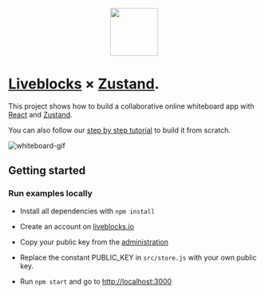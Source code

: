 <p align="center">
  <a href="https://liveblocks.io">
    <img src="https://liveblocks.io/icon-192x192.png" height="96">
  </a>
</p>

# [Liveblocks](https://liveblocks.io) × [Zustand](https://github.com/pmndrs/zustand).

This project shows how to build a collaborative online whiteboard app with [React](https://reactjs.org/) and [Zustand](https://github.com/pmndrs/zustand).

You can also follow our [step by step tutorial](https://liveblocks.io/docs/tutorials/collaborative-online-whiteboard/react-zustand) to build it from scratch.

![whiteboard-gif](https://liveblocks.io/images/docs/tutorials/whiteboard/tutorial-whiteboard.gif)

## Getting started

### Run examples locally

- Install all dependencies with `npm install`

- Create an account on [liveblocks.io](https://liveblocks.io/dashboard)

- Copy your public key from the [administration](https://liveblocks.io/dashboard/apikeys)

- Replace the constant PUBLIC_KEY in `src/store.js` with your own public key.

- Run `npm start` and go to [http://localhost:3000](http://localhost:3000)
